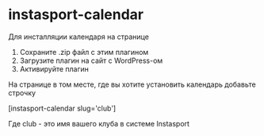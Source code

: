 # instasport-calendar

Для инсталляции календаря на странице
1. Сохраните .zip файл с этим плагином
2. Загрузите плагин на сайт с WordPress-ом
3. Активируйте плагин

На странице в том месте, где вы хотите установить календарь добавьте строчку

[instasport-calendar slug='club']

Где club - это имя вашего клуба в системе Instasport
